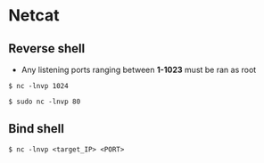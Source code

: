 # Netcat

## Reverse shell

- Any listening ports ranging between **1-1023** must be ran as root

`$ nc -lnvp 1024`

`$ sudo nc -lnvp 80`

## Bind shell

`$ nc -lnvp <target_IP> <PORT>`